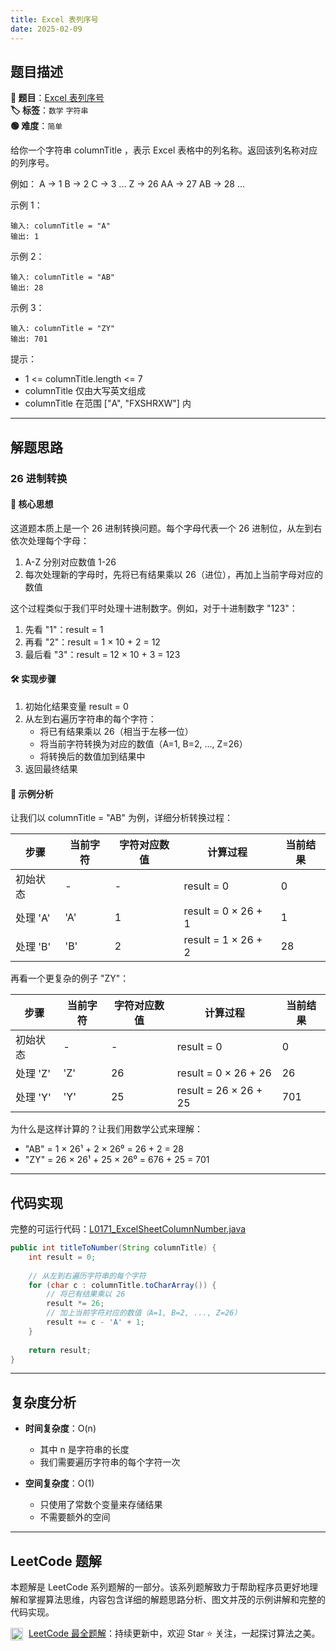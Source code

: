 ```yaml
---
title: Excel 表列序号
date: 2025-02-09
---
```


## 题目描述

**🔗 题目**：[Excel 表列序号](https://leetcode.cn/problems/excel-sheet-column-number/)  
**🏷️ 标签**：`数学` `字符串`  
**🟢 难度**：`简单`  

给你一个字符串 columnTitle ，表示 Excel 表格中的列名称。返回该列名称对应的列序号。

例如：
A -> 1
B -> 2
C -> 3
...
Z -> 26
AA -> 27
AB -> 28 
...

示例 1：
```
输入: columnTitle = "A"
输出: 1
```

示例 2：
```
输入: columnTitle = "AB"
输出: 28
```

示例 3：
```
输入: columnTitle = "ZY"
输出: 701
```

提示：
- 1 <= columnTitle.length <= 7
- columnTitle 仅由大写英文组成
- columnTitle 在范围 ["A", "FXSHRXW"] 内

---

## 解题思路
### 26 进制转换

#### 📝 核心思想
这道题本质上是一个 26 进制转换问题。每个字母代表一个 26 进制位，从左到右依次处理每个字母：
1. A-Z 分别对应数值 1-26
2. 每次处理新的字母时，先将已有结果乘以 26（进位），再加上当前字母对应的数值

这个过程类似于我们平时处理十进制数字。例如，对于十进制数字 "123"：
1. 先看 "1"：result = 1
2. 再看 "2"：result = 1 × 10 + 2 = 12
3. 最后看 "3"：result = 12 × 10 + 3 = 123

#### 🛠️ 实现步骤
1. 初始化结果变量 result = 0
2. 从左到右遍历字符串的每个字符：
   - 将已有结果乘以 26（相当于左移一位）
   - 将当前字符转换为对应的数值（A=1, B=2, ..., Z=26）
   - 将转换后的数值加到结果中
3. 返回最终结果

#### 🧩 示例分析
让我们以 columnTitle = "AB" 为例，详细分析转换过程：

| 步骤 | 当前字符 | 字符对应数值 | 计算过程 | 当前结果 |
|------|---------|-------------|-----------|----------|
| 初始状态 | - | - | result = 0 | 0 |
| 处理 'A' | 'A' | 1 | result = 0 × 26 + 1 | 1 |
| 处理 'B' | 'B' | 2 | result = 1 × 26 + 2 | 28 |

再看一个更复杂的例子 "ZY"：

| 步骤 | 当前字符 | 字符对应数值 | 计算过程 | 当前结果 |
|------|---------|-------------|-----------|----------|
| 初始状态 | - | - | result = 0 | 0 |
| 处理 'Z' | 'Z' | 26 | result = 0 × 26 + 26 | 26 |
| 处理 'Y' | 'Y' | 25 | result = 26 × 26 + 25 | 701 |

为什么是这样计算的？让我们用数学公式来理解：
- "AB" = 1 × 26¹ + 2 × 26⁰ = 26 + 2 = 28
- "ZY" = 26 × 26¹ + 25 × 26⁰ = 676 + 25 = 701

---

## 代码实现

完整的可运行代码：[L0171_ExcelSheetColumnNumber.java](../src/main/java/L0171_ExcelSheetColumnNumber.java)

```java
public int titleToNumber(String columnTitle) {
    int result = 0;
    
    // 从左到右遍历字符串的每个字符
    for (char c : columnTitle.toCharArray()) {
        // 将已有结果乘以 26
        result *= 26;
        // 加上当前字符对应的数值（A=1, B=2, ..., Z=26）
        result += c - 'A' + 1;
    }
    
    return result;
}
```

---

## 复杂度分析

- **时间复杂度**：O(n)
  - 其中 n 是字符串的长度
  - 我们需要遍历字符串的每个字符一次

- **空间复杂度**：O(1)
  - 只使用了常数个变量来存储结果
  - 不需要额外的空间

---

## LeetCode 题解

本题解是 LeetCode 系列题解的一部分。该系列题解致力于帮助程序员更好地理解和掌握算法思维，内容包含详细的解题思路分析、图文并茂的示例讲解和完整的代码实现。

<img src="https://github.githubassets.com/images/modules/logos_page/GitHub-Mark.png" alt="GitHub" width="20" style="vertical-align: middle; margin-right: 5px"> [LeetCode 最全题解](https://github.com/LjyYano/LeetCode)：持续更新中，欢迎 Star ⭐️ 关注，一起探讨算法之美。 